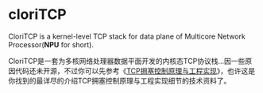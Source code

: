cloriTCP
=====

CloriTCP is a kernel-level TCP stack for data plane of Multicore Network Processor(**NPU** for short).

CloriTCP是一套为多核网络处理器数据平面开发的内核态TCP协议栈...因一些原因代码还未开源，不过你可以先参考《[TCP拥塞控制原理与工程实现](http://60.205.189.117/TCP%E6%8B%A5%E5%A1%9E%E6%8E%A7%E5%88%B6%E5%8E%9F%E7%90%86%E5%8F%8A%E5%B7%A5%E7%A8%8B%E5%AE%9E%E7%8E%B0.pdf)》，也许这是你找到的最详尽的介绍TCP拥塞控制原理与工程实现细节的技术资料了。
